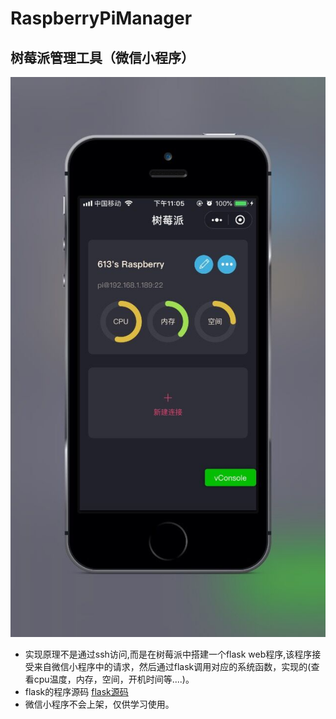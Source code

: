 # RaspberryPiManager
## 树莓派管理工具（微信小程序）

![Alt text](https://github.com/creatorMao/RaspberryPiManager/raw/master/Design/1.jpg)
* 实现原理不是通过ssh访问,而是在树莓派中搭建一个flask web程序,该程序接受来自微信小程序中的请求，然后通过flask调用对应的系统函数，实现的(查看cpu温度，内存，空间，开机时间等....)。
* flask的程序源码 [flask源码](https://github.com/creatorMao/RaspberryPiManager/blob/master/web/test.py)
* 微信小程序不会上架，仅供学习使用。

